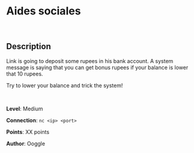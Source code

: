 # Aides sociales

<br>

## Description

Link is going to deposit some rupees in his bank account. A system message is saying that you can get bonus rupees if your balance is lower that 10 rupees.

Try to lower your balance and trick the system!

<br>

**Level**: Medium

**Connection**: `nc <ip> <port>`

**Points**: XX points

**Author**: Ooggle